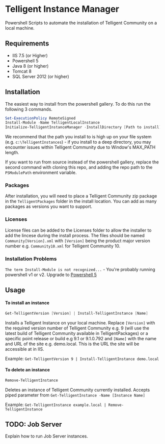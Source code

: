 # Telligent Instance Manager
Powershell Scripts to automate the installation of Telligent Community on a local machine.

## Requirements
* IIS 7.5 (or Higher)
* Powershell 5
* Java 8 (or higher)
* Tomcat 8 
* SQL Server 2012 (or higher)

## Installation

The easiest way to install from the powershell gallery.  To do this run the following 3 commands.

```powershell
Set-ExecutionPolicy RemoteSigned
Install-Module -Name TelligentLocalInstance
Initialize-TelligentInstanceManager -InstallDirectory [Path to install]
```
We recommend that the path you install to is high up on your file system (e.g. `c:\TelligentInstances`) - if you install to a deep directory, you may encounter issues within Telligent Community due to Window's MAX_PATH length.

If you want to run from source instead of the powershell gallery, replace the second command with cloning this repo, and adding the repo path to the `PSModulePath` environment variable.

### Packages

After installation, you will need to place a Telligent Community zip package in the `TelligentPackages` folder in the install location. You can add as many packages as versions you want to support. 

### Licenses

License files can be added to the Licenses folder to allow the installer to add the lincese during the install process. The files should be named `Community[Version].xml` with `[Version]` being the product major version number e.g. `Community10.xml` for Telligent Community 10.

### Installation Problems

`The term Install-Module is not recognized...` - You're probably running powershell v1 or v2.  Upgrade to [Powershell 5](https://www.microsoft.com/en-us/download/details.aspx?id=50395)

## Usage

#### To install an instance

```powershell
Get-TelligentVersion [Version] | Install-TelligentInstance [Name]
```

Installs a Telligent Instance on your local machine. Replace `[Version]` with the required version number of Telligent Community e.g. 9 (will use the latest build of Telligent Community available in TelligentPackages) or a specific point release or build  e.g 9.1 or 9.1.0.792 and `[Name]` with the name and URL of the site e.g. demo.local. This is the URL the site will be accessible at in IIS.

Example: `Get-TelligentVersion 9 | Install-TelligentInstance demo.local` 

#### To delete an instance
```powershell
Remove-TelligentInstance
```

Deletes an instance of Telligent Community currently installed. Accepts piped parameter from `Get-TelligentInstance -Name [Instance Name]`

Example: `Get-TelligentInstance example.local | Remove-TelligentInstance`

## TODO: Job Server

Explain how to run Job Server instances.
